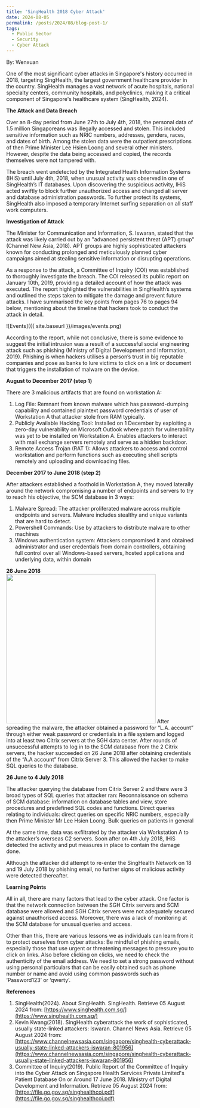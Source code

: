 ```yaml
---
title: 'SingHealth 2018 Cyber Attack'
date: 2024-08-05
permalink: /posts/2024/08/blog-post-1/
tags:
  - Public Sector
  - Security
  - Cyber Attack
---
```


By: Wenxuan

One of the most significant cyber attacks in Singapore's history occurred in 2018, targeting SingHealth, the largest government healthcare provider in the country. SingHealth manages a vast network of acute hospitals, national specialty centers, community hospitals, and polyclinics, making it a critical component of Singapore's healthcare system (SingHealth, 2024).

**The Attack and Data Breach**

Over an 8-day period from June 27th to July 4th, 2018, the personal data of 1.5 million Singaporeans was illegally accessed and stolen. This included sensitive information such as NRIC numbers, addresses, genders, races, and dates of birth. Among the stolen data were the outpatient prescriptions of then Prime Minister Lee Hsien Loong and several other ministers. However, despite the data being accessed and copied, the records themselves were not tampered with.

The breach went undetected by the Integrated Health Information Systems (IHiS) until July 4th, 2018, when unusual activity was observed in one of SingHealth’s IT databases. Upon discovering the suspicious activity, IHiS acted swiftly to block further unauthorized access and changed all server and database administration passwords. To further protect its systems, SingHealth also imposed a temporary Internet surfing separation on all staff work computers.

**Investigation of Attack**

The Minister for Communication and Information, S. Iswaran, stated that the attack was likely carried out by an "advanced persistent threat (APT) group" (Channel New Asia, 2018). APT groups are highly sophisticated attackers known for conducting prolonged and meticulously planned cyber campaigns aimed at stealing sensitive information or disrupting operations. 

As a response to the attack, a Committee of Inquiry (COI) was established to thoroughly investigate the breach. The COI released its public report on January 10th, 2019, providing a detailed account of how the attack was executed. The report highlighted the vulnerabilities in SingHealth’s systems and outlined the steps taken to mitigate the damage and prevent future attacks. I have summarised the key points from pages 76 to pages 94 below, mentioning about the timeline that hackers took to conduct the attack in detail. 

![Events]({{ site.baseurl }}/images/events.png)

According to the report, while not conclusive, there is some evidence to suggest the initial intrusion was a result of a successful social engineering attack such as phishing (Ministry of Digital Development and Information, 2019). Phishing is when hackers utilises a person’s trust in big reputable companies and pose as banks to lure victims to click on a link or document that triggers the installation of malware on the device. 

**August to December 2017 (step 1)**

There are 3 malicious artifacts that are found on workstation A:
1. Log File: Remnant from known malware which has password-dumping capability and contained plaintext password credentials of user of Workstation A that attacker stole from RAM typically.
2. Publicly Available Hacking Tool: Installed on 1 December by exploiting a zero-day vulnerability on Microsoft Outlook where patch for vulnerability was yet to be installed on Workstation A. Enables attackers to interact with mail exchange servers remotely and serve as a hidden backdoor. 
3. Remote Access Trojan (RAT 1): Allows attackers to access and control workstation and perform functions such as executing shell scripts remotely and uploading and downloading files.

**December 2017 to June 2018 (step 2)**

After attackers established a foothold in Workstation A, they moved laterally around the network compromising a number of endpoints and servers to try to reach his objective, the SCM database in 3 ways:
1. Malware Spread: The attacker proliferated malware across multiple endpoints and servers. Malware includes stealthy and unique variants that are hard to detect.
2. Powershell Commands: Use by attackers to distribute malware to other machines
3. Windows authentication system: Attackers compromised it and obtained administrator and user credentials from domain controllers,  obtaining full control over all Windows-based servers, hosted applications and underlying data, within domain

**26 June 2018**
<br/><img src='/aboutme/images/access.png' style='width:400px; height:auto;'>
After spreading the malware, the attacker obtained a password for “L.A. account” through either weak password or credentials in a file system and logged into at least two Citrix servers at the SGH data center. After rounds of unsuccessful attempts to log in to the SCM database from the 2 Citrix servers, the hacker succeeded on 26 June 2018 after obtaining credentials of the “A.A account” from Citrix Server 3. This allowed the hacker to make SQL queries to the database.

**26 June to 4 July 2018**

The attacker querying the database from Citrix Server 2 and there were 3 broad types of SQL queries that attacker ran:
Reconnaissance on schema of SCM database: information on database tables and view, store procedures and predefined SQL codes and functions.
Direct queries relating to individuals: direct queries on specific NRIC numbers, especially then Prime Minister Mr Lee Hsien Loong.
Bulk queries on patients in general

At the same time, data was exfiltrated by the attacker via Workstation A to the attacker’s overseas C2 servers. Soon after on 4th July 2018, IHiS detected the activity and put measures in place to contain the damage done.

Although the attacker did attempt to re-enter the SingHealth Network on 18 and 19 July 2018 by phishing email, no further signs of malicious activity were detected thereafter.

**Learning Points**

All in all, there are many factors that lead to the cyber attack. One factor is that the network connection between the SGH Citrix servers and SCM database were allowed and SGH Citrix servers were not adequately secured against unauthorised access. Moreover, there was a lack of monitoring at the SCM database for unusual queries and access. 

Other than this, there are various lessons we as individuals can learn from it to protect ourselves from cyber attacks:
Be mindful of phishing emails, especially those that use urgent or threatening messages to pressure you to click on links. Also before clicking on clicks, we need to check the authenticity of the email address. 
We need to set a strong password without using personal particulars that can be easily obtained such as phone number or name and avoid using common passwords such as ‘Password123’ or ‘qwerty’.

**References**
1. SingHealth(2024). About SingHealth. SingHealth. Retrieve 05 August 2024 from: [https://www.singhealth.com.sg/](https://www.singhealth.com.sg/)
2. Kevin Kwang(2018). SingHealth cyberattack the work of sophisticated, usually state-linked attackers: Iswaran. Channel News Asia. Retrieve 05 August 2024 from: [https://www.channelnewsasia.com/singapore/singhealth-cyberattack-usually-state-linked-attackers-iswaran-801956](https://www.channelnewsasia.com/singapore/singhealth-cyberattack-usually-state-linked-attackers-iswaran-801956)
3. Committee of Inquiry(2019). Public Report of the Committee of Inquiry into the Cyber Attack on Singapore Health Services Private Limited's Patient Database On or Around 17 June 2018. Ministry of Digital Development and Information. Retrieve 05 August 2024 from: [https://file.go.gov.sg/singhealthcoi.pdf](https://file.go.gov.sg/singhealthcoi.pdf)
